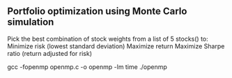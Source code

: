## Portfolio optimization using Monte Carlo simulation

Pick the best combination of stock weights from a list of 5 stocks() to:
    Minimize risk (lowest standard deviation)
    Maximize return
    Maximize Sharpe ratio (return adjusted for risk)

gcc -fopenmp openmp.c -o openmp -lm
time ./openmp